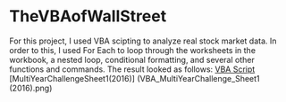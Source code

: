 # TheVBAofWallStreet
For this project, I used VBA scipting to analyze real stock market data.
In order to this, I used For Each to loop through the worksheets in the workbook, a nested loop, conditional formatting, and several other functions and commands.
The result looked as follows:
    [VBA Script](VBA_MultiYearChallenge.bas)
    [MultiYearChallengeSheet1(2016)] (VBA_MultiYearChallenge_Sheet1 (2016).png)
    
